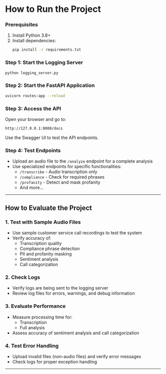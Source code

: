 # How to Run the Project

### Prerequisites

1. Install Python 3.8+
2. Install dependencies:
   ```bash
   pip install -r requirements.txt
   ```

### Step 1: Start the Logging Server

```bash
python logging_server.py
```

### Step 2: Start the FastAPI Application

```bash
uvicorn routes:app --reload
```

### Step 3: Access the API

Open your browser and go to:
```
http://127.0.0.1:8000/docs
```

Use the Swagger UI to test the API endpoints.

### Step 4: Test Endpoints

- Upload an audio file to the `/analyze` endpoint for a complete analysis
- Use specialized endpoints for specific functionalities:
  - `/transcribe` - Audio transcription only
  - `/compliance` - Check for required phrases
  - `/profanity` - Detect and mask profanity
  - And more...

---

## How to Evaluate the Project

### 1. Test with Sample Audio Files

- Use sample customer service call recordings to test the system
- Verify accuracy of:
  - Transcription quality
  - Compliance phrase detection
  - PII and profanity masking
  - Sentiment analysis
  - Call categorization

### 2. Check Logs

- Verify logs are being sent to the logging server
- Review log files for errors, warnings, and debug information

### 3. Evaluate Performance

- Measure processing time for:
  - Transcription
  - Full analysis
- Assess accuracy of sentiment analysis and call categorization

### 4. Test Error Handling

- Upload invalid files (non-audio files) and verify error messages
- Check logs for proper exception handling

---
